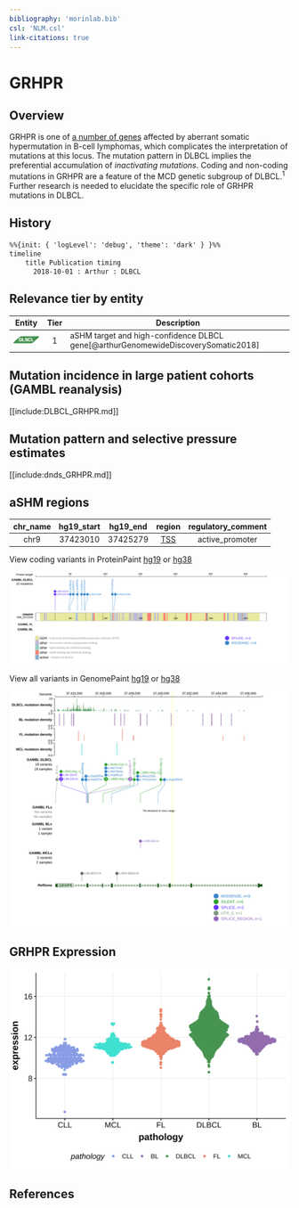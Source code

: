 ```yaml
---
bibliography: 'morinlab.bib'
csl: 'NLM.csl'
link-citations: true
---
```

# GRHPR

## Overview
GRHPR is one of [a number of genes](https://github.com/morinlab/LLMPP/wiki/ashm) affected by aberrant somatic hypermutation in B-cell lymphomas, which complicates the interpretation of mutations at this locus. The mutation pattern in DLBCL implies the preferential accumulation of *inactivating mutations*. Coding and non-coding mutations in GRHPR are a feature of the MCD genetic subgroup of DLBCL.<sup>1</sup> Further research is needed to elucidate the specific role of GRHPR mutations in DLBCL.

## History
```mermaid
%%{init: { 'logLevel': 'debug', 'theme': 'dark' } }%%
timeline
    title Publication timing
      2018-10-01 : Arthur : DLBCL
```

## Relevance tier by entity

|Entity|Tier|Description               |
|:------:|:----:|--------------------------|
|![DLBCL](images/icons/DLBCL_tier1.png) |1 | aSHM target and high-confidence DLBCL gene[@arthurGenomewideDiscoverySomatic2018]|

## Mutation incidence in large patient cohorts (GAMBL reanalysis)

[[include:DLBCL_GRHPR.md]]

## Mutation pattern and selective pressure estimates

[[include:dnds_GRHPR.md]]

## aSHM regions

|chr_name|hg19_start|hg19_end|region                                                                                   |regulatory_comment|
|:--------:|:----------:|:--------:|:-----------------------------------------------------------------------------------------:|:------------------:|
|chr9    |37423010  |37425279|[TSS](https://genome.ucsc.edu/s/rdmorin/GAMBL%20hg19?position=chr9%3A37423010%2D37425279)|active_promoter   |



View coding variants in ProteinPaint [hg19](https://morinlab.github.io/LLMPP/GAMBL/GRHPR_protein.html)  or [hg38](https://morinlab.github.io/LLMPP/GAMBL/GRHPR_protein_hg38.html)

![](images/proteinpaint/GRHPR_NM_012203.svg)

View all variants in GenomePaint [hg19](https://morinlab.github.io/LLMPP/GAMBL/GRHPR.html)  or [hg38](https://morinlab.github.io/LLMPP/GAMBL/GRHPR_hg38.html)

![](images/proteinpaint/GRHPR.svg)

## GRHPR Expression
![](images/gene_expression/GRHPR_by_pathology.svg)

## References


<!-- ORIGIN: arthurGenomewideDiscoverySomatic2018 -->
<!-- DLBCL: arthurGenomewideDiscoverySomatic2018 -->
